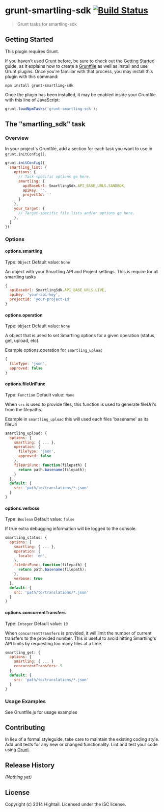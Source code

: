 # grunt-smartling-sdk [![Build Status](https://travis-ci.org/hightail/grunt-smartling-sdk.svg?branch=master)](https://travis-ci.org/hightail/grunt-smartling-sdk)

> Grunt tasks for smartling-sdk

## Getting Started
This plugin requires Grunt.

If you haven't used [Grunt](http://gruntjs.com/) before, be sure to check out the [Getting Started](http://gruntjs.com/getting-started) guide, as it explains how to create a [Gruntfile](http://gruntjs.com/sample-gruntfile) as well as install and use Grunt plugins. Once you're familiar with that process, you may install this plugin with this command:

```shell
npm install grunt-smartling-sdk
```

Once the plugin has been installed, it may be enabled inside your Gruntfile with this line of JavaScript:

```js
grunt.loadNpmTasks('grunt-smartling-sdk');
```

## The "smartling_sdk" task

### Overview
In your project's Gruntfile, add a section for each task you want to use in `grunt.initConfig()`.

```js
grunt.initConfig({
  smartling_list: {
    options: {
      // Task-specific options go here.
      smartling: {
        apiBaseUrl: SmartlingSdk.API_BASE_URLS.SANDBOX,
        apiKey: '',
        projectId: ''
      }
    },
    your_target: {
      // Target-specific file lists and/or options go here.
    },
  }
})
```

### Options

#### options.smartling
Type: `Object`
Default value: `None`

An object with your Smartling API and Project settings. This is require for all smartling tasks

```js
{
  apiBaseUrl: SmartlingSdk.API_BASE_URLS.LIVE,
  apiKey: 'your-api-key',
  projectId: 'your-project-id'
}
```

#### options.operation
Type: `Object`
Default value: `None`

A object that is used to set Smartling options for a given operation (status, get, upload, etc).

Example options.operation for `smartling_upload`

```js
{
  fileType: 'json',
  approved: false
}
```

#### options.fileUriFunc
Type: `Function`
Default value: `None`

When `src` is used to provide files, this function is used to generate fileUri's from the filepaths.

Example in `smartling_upload` this will used each files 'basename' as its fileUri

```js
smartling_upload: {
  options: {
    smartling: { ... },
    operation: {
      fileType: 'json',
      approved: false
    },
    fileUriFunc: function(filepath) {
      return path.basename(filepath);
    }
  },
  default: {
    src: 'path/to/translations/*.json'
  }
}
```

#### options.verbose
Type: `Boolean`
Default value: `false`

If true extra debugging information will be logged to the console.

```js
smartling_status: {
  options: {
    smartling: { ... },
    operation: {
      locale: 'en',
    },
    fileUriFunc: function(filepath) {
      return path.basename(filepath);
    },
    verbose: true
  },
  default: {
    src: 'path/to/translations/*.json'
  }
}
```

#### options.concurrentTransfers
Type: `Integer`
Default value: `10`

When `concurrentTransfers` is provided, it will limit the number of current transfers to the provided number. This is useful to avoid hitting Smartling's API limits by requesting too many files at a time.

```js
smartling_get: {
  options: {
    smartling: { ... }
    concurrentTransfers: 5
  },
  default: {
    src: 'path/to/translations/*.json'
  }
}
```

### Usage Examples

See Gruntfile.js for usage examples

## Contributing
In lieu of a formal styleguide, take care to maintain the existing coding style. Add unit tests for any new or changed functionality. Lint and test your code using [Grunt](http://gruntjs.com/).

## Release History
_(Nothing yet)_

## License
Copyright (c) 2014 Hightail. Licensed under the ISC license.
